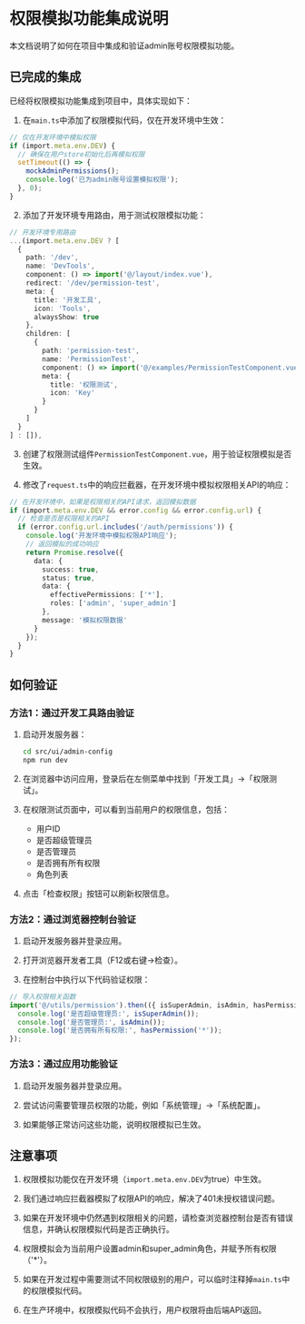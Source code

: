 # 权限模拟功能集成说明

本文档说明了如何在项目中集成和验证admin账号权限模拟功能。

## 已完成的集成

已经将权限模拟功能集成到项目中，具体实现如下：

1. 在`main.ts`中添加了权限模拟代码，仅在开发环境中生效：

```typescript
// 仅在开发环境中模拟权限
if (import.meta.env.DEV) {
  // 确保在用户store初始化后再模拟权限
  setTimeout(() => {
    mockAdminPermissions();
    console.log('已为admin账号设置模拟权限');
  }, 0);
}
```

2. 添加了开发环境专用路由，用于测试权限模拟功能：

```typescript
// 开发环境专用路由
...(import.meta.env.DEV ? [
  {
    path: '/dev',
    name: 'DevTools',
    component: () => import('@/layout/index.vue'),
    redirect: '/dev/permission-test',
    meta: {
      title: '开发工具',
      icon: 'Tools',
      alwaysShow: true
    },
    children: [
      {
        path: 'permission-test',
        name: 'PermissionTest',
        component: () => import('@/examples/PermissionTestComponent.vue'),
        meta: {
          title: '权限测试',
          icon: 'Key'
        }
      }
    ]
  }
] : []),
```

3. 创建了权限测试组件`PermissionTestComponent.vue`，用于验证权限模拟是否生效。

4. 修改了`request.ts`中的响应拦截器，在开发环境中模拟权限相关API的响应：

```typescript
// 在开发环境中，如果是权限相关的API请求，返回模拟数据
if (import.meta.env.DEV && error.config && error.config.url) {
  // 检查是否是权限相关的API
  if (error.config.url.includes('/auth/permissions')) {
    console.log('开发环境中模拟权限API响应');
    // 返回模拟的成功响应
    return Promise.resolve({
      data: {
        success: true,
        status: true,
        data: {
          effectivePermissions: ['*'],
          roles: ['admin', 'super_admin']
        },
        message: '模拟权限数据'
      }
    });
  }
}
```

## 如何验证

### 方法1：通过开发工具路由验证

1. 启动开发服务器：
   ```bash
   cd src/ui/admin-config
   npm run dev
   ```

2. 在浏览器中访问应用，登录后在左侧菜单中找到「开发工具」->「权限测试」。

3. 在权限测试页面中，可以看到当前用户的权限信息，包括：
   - 用户ID
   - 是否超级管理员
   - 是否管理员
   - 是否拥有所有权限
   - 角色列表

4. 点击「检查权限」按钮可以刷新权限信息。

### 方法2：通过浏览器控制台验证

1. 启动开发服务器并登录应用。

2. 打开浏览器开发者工具（F12或右键->检查）。

3. 在控制台中执行以下代码验证权限：

```javascript
// 导入权限相关函数
import('@/utils/permission').then(({ isSuperAdmin, isAdmin, hasPermission }) => {
  console.log('是否超级管理员:', isSuperAdmin());
  console.log('是否管理员:', isAdmin());
  console.log('是否拥有所有权限:', hasPermission('*'));
});
```

### 方法3：通过应用功能验证

1. 启动开发服务器并登录应用。

2. 尝试访问需要管理员权限的功能，例如「系统管理」->「系统配置」。

3. 如果能够正常访问这些功能，说明权限模拟已生效。

## 注意事项

1. 权限模拟功能仅在开发环境（`import.meta.env.DEV`为true）中生效。

2. 我们通过响应拦截器模拟了权限API的响应，解决了401未授权错误问题。

3. 如果在开发环境中仍然遇到权限相关的问题，请检查浏览器控制台是否有错误信息，并确认权限模拟代码是否正确执行。

4. 权限模拟会为当前用户设置admin和super_admin角色，并赋予所有权限（'*'）。

5. 如果在开发过程中需要测试不同权限级别的用户，可以临时注释掉`main.ts`中的权限模拟代码。

6. 在生产环境中，权限模拟代码不会执行，用户权限将由后端API返回。